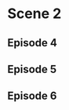 # Scene 2

## Episode 4

<!--@include: ./episode4.md{3,}-->

## Episode 5

<!--@include: ./episode5.md{3,}-->

## Episode 6

<!--@include: ./episode6.md{3,}-->